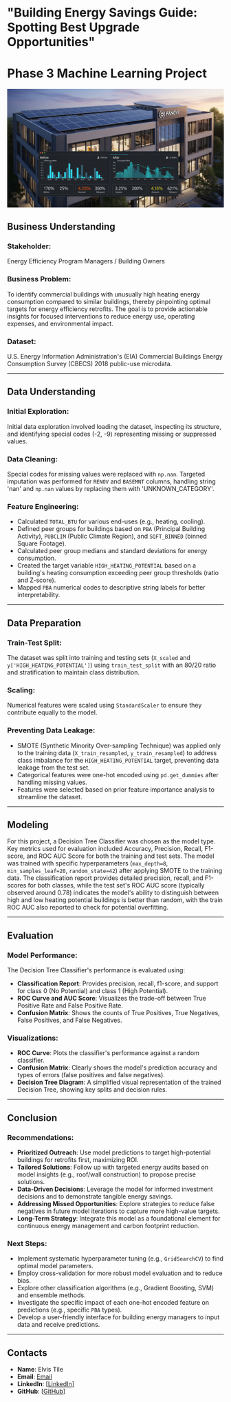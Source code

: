 # "Building Energy Savings Guide: Spotting Best Upgrade Opportunities"
# Phase 3 Machine Learning Project
![[Image_bfc2d7bfc2d7bfc2.jpg](attachment:Image_bfc2d7bfc2d7bfc2.jpg)](https://github.com/elvis07jr/cbecs-energy-efficiency-analyzer/blob/main/DATA/Image_bfc2d7bfc2d7bfc2.jpg)
## Business Understanding

### Stakeholder:
Energy Efficiency Program Managers / Building Owners

### Business Problem:
To identify commercial buildings with unusually high heating energy consumption compared to similar buildings, thereby pinpointing optimal targets for energy efficiency retrofits. The goal is to provide actionable insights for focused interventions to reduce energy use, operating expenses, and environmental impact.

### Dataset:
U.S. Energy Information Administration's (EIA) Commercial Buildings Energy Consumption Survey (CBECS) 2018 public-use microdata.

---

## Data Understanding

### Initial Exploration:
Initial data exploration involved loading the dataset, inspecting its structure, and identifying special codes (-2, -9) representing missing or suppressed values.

### Data Cleaning:
Special codes for missing values were replaced with `np.nan`. Targeted imputation was performed for `RENOV` and `BASEMNT` columns, handling string 'nan' and `np.nan` values by replacing them with 'UNKNOWN_CATEGORY'.

### Feature Engineering:
- Calculated `TOTAL_BTU` for various end-uses (e.g., heating, cooling).
- Defined peer groups for buildings based on `PBA` (Principal Building Activity), `PUBCLIM` (Public Climate Region), and `SQFT_BINNED` (binned Square Footage).
- Calculated peer group medians and standard deviations for energy consumption.
- Created the target variable `HIGH_HEATING_POTENTIAL` based on a building's heating consumption exceeding peer group thresholds (ratio and Z-score).
- Mapped `PBA` numerical codes to descriptive string labels for better interpretability.

---

## Data Preparation

### Train-Test Split:
The dataset was split into training and testing sets (`X_scaled` and `y['HIGH_HEATING_POTENTIAL']`) using `train_test_split` with an 80/20 ratio and stratification to maintain class distribution.

### Scaling:
Numerical features were scaled using `StandardScaler` to ensure they contribute equally to the model.

### Preventing Data Leakage:
- SMOTE (Synthetic Minority Over-sampling Technique) was applied only to the training data (`X_train_resampled`, `y_train_resampled`) to address class imbalance for the `HIGH_HEATING_POTENTIAL` target, preventing data leakage from the test set.
- Categorical features were one-hot encoded using `pd.get_dummies` after handling missing values.
- Features were selected based on prior feature importance analysis to streamline the dataset.

---

## Modeling

For this project, a Decision Tree Classifier was chosen as the model type. Key metrics used for evaluation included Accuracy, Precision, Recall, F1-score, and ROC AUC Score for both the training and test sets. The model was trained with specific hyperparameters (`max_depth=8`, `min_samples_leaf=20`, `random_state=42`) after applying SMOTE to the training data. The classification report provides detailed precision, recall, and F1-scores for both classes, while the test set's ROC AUC score (typically observed around 0.78) indicates the model's ability to distinguish between high and low heating potential buildings is better than random, with the train ROC AUC also reported to check for potential overfitting.

---

## Evaluation

### Model Performance:
The Decision Tree Classifier's performance is evaluated using:
- **Classification Report**: Provides precision, recall, f1-score, and support for class 0 (No Potential) and class 1 (High Potential).
- **ROC Curve and AUC Score**: Visualizes the trade-off between True Positive Rate and False Positive Rate.
- **Confusion Matrix**: Shows the counts of True Positives, True Negatives, False Positives, and False Negatives.

### Visualizations:
- **ROC Curve**: Plots the classifier's performance against a random classifier.
- **Confusion Matrix**: Clearly shows the model's prediction accuracy and types of errors (false positives and false negatives).
- **Decision Tree Diagram**: A simplified visual representation of the trained Decision Tree, showing key splits and decision rules.

---

## Conclusion

### Recommendations:
- **Prioritized Outreach**: Use model predictions to target high-potential buildings for retrofits first, maximizing ROI.
- **Tailored Solutions**: Follow up with targeted energy audits based on model insights (e.g., roof/wall construction) to propose precise solutions.
- **Data-Driven Decisions**: Leverage the model for informed investment decisions and to demonstrate tangible energy savings.
- **Addressing Missed Opportunities**: Explore strategies to reduce false negatives in future model iterations to capture more high-value targets.
- **Long-Term Strategy**: Integrate this model as a foundational element for continuous energy management and carbon footprint reduction.

### Next Steps:
- Implement systematic hyperparameter tuning (e.g., `GridSearchCV`) to find optimal model parameters.
- Employ cross-validation for more robust model evaluation and to reduce bias.
- Explore other classification algorithms (e.g., Gradient Boosting, SVM) and ensemble methods.
- Investigate the specific impact of each one-hot encoded feature on predictions (e.g., specific `PBA` types).
- Develop a user-friendly interface for building energy managers to input data and receive predictions.

---

## Contacts

- **Name**: Elvis Tile
- **Email**: [Email](tile.pc@hotmail.com)
- **LinkedIn**: [[LinkedIn](https://www.linkedin.com/in/elvis-kiprono-0617747b/)]
- **GitHub**: [[GitHub](https://github.com/elvis07jr)]
